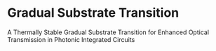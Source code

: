 # Gradual Substrate Transition
A Thermally Stable Gradual Substrate Transition for Enhanced Optical Transmission in Photonic Integrated Circuits
